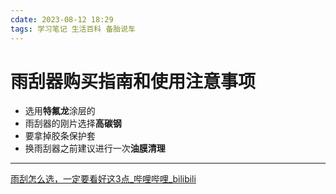```yaml
---
cdate: 2023-08-12 18:29
tags: 学习笔记 生活百科 备胎说车 
---
```


# 雨刮器购买指南和使用注意事项

- 选用**特氟龙**涂层的
- 雨刮器的刚片选择**高碳钢**
- 要拿掉胶条保护套
- 换雨刮器之前建议进行一次**油膜清理**

---

[雨刮怎么选，一定要看好这3点_哔哩哔哩_bilibili](https://www.bilibili.com/video/BV1DX4y1s7Y9/?spm_id_from=top_right_bar_window_dynamic.content.click&vd_source=028202a94fa5d8ef90ee83b8f049c8f8)